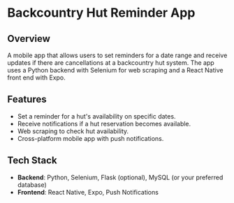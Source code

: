 # Backcountry Hut Reminder App

## Overview

A mobile app that allows users to set reminders for a date range and receive updates if there are cancellations at a backcountry hut system. The app uses a Python backend with Selenium for web scraping and a React Native front end with Expo.

## Features

- Set a reminder for a hut's availability on specific dates.
- Receive notifications if a hut reservation becomes available.
- Web scraping to check hut availability.
- Cross-platform mobile app with push notifications.

## Tech Stack

- **Backend**: Python, Selenium, Flask (optional), MySQL (or your preferred database)
- **Frontend**: React Native, Expo, Push Notifications


   
